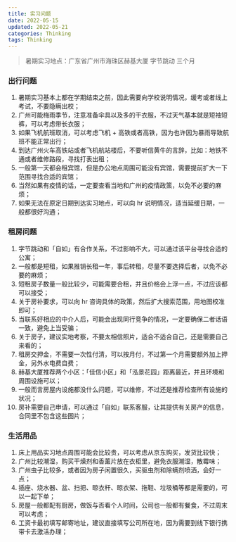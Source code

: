 ```yaml
---
title: 实习问题
date: 2022-05-15
updated: 2022-05-21
categories: Thinking
tags: Thinking
---
```


<escape><!--more--></escape>

> 暑期实习地点：广东省广州市海珠区赫基大厦 字节跳动 三个月

### 出行问题

1. 暑期实习基本上都在学期结束之前，因此需要向学校说明情况，缓考或者线上考试，不要隐瞒出校；
2. 广州可能梅雨季节，注意准备伞具以及多的干衣服，不过天气基本就是短袖短裤，可以考虑带长衣服；
3. 如果飞机航班取消，可以考虑飞机 + 高铁或者高铁，因为也许因为暴雨导致航班不能正常出行；
4. 到达广州火车高铁站或者飞机航站楼后，不要听信黄牛的言辞，比如：地铁不通或者维修路段，寻找打表出租；
5. 一般第一天都会租宾馆，但是办公地点周围可能没有宾馆，需要提前扩大一下范围寻找合适的宾馆；
6. 当然如果有疫情的话，一定要查看当地和广州的疫情政策，以免不必要的麻烦；
7. 如果无法在原定日期到达实习地点，可以向 hr 说明情况，适当延缓日期，一般都很好沟通；

### 租房问题

1. 字节跳动和「自如」有合作关系，不过影响不大，可以通过该平台寻找合适的公寓；
2. 一般都是短租，如果推销长租一年，事后转租，尽量不要选择后者，以免不必要的麻烦；
3. 短租房子数量一般比较少，可能需要合租，并且价格会上浮一点，不过应该都可以接受；
4. 关于房补要求，可以向 hr 咨询具体的政策，然后扩大搜索范围，用地图校准即可；
5. 当联系好相应的中介人后，可能会出现同行竞争的情况，一定要确保二者话语一致，避免上当受骗；
6. 关于房子，建议实地考察，不要太相信照片，适合不适合自己，还是需要自己来看的；
7. 租房交押金，不需要一次性付清，可以按月付，不过第一个月需要额外加上押金，另外水电费自费；
8. 赫基大厦推荐两个小区：「佳信小区」和「泓景花园」距离最近，并且环境和周围设施可以；
9. 一般而言房屋内设施都没什么问题，可以维修，不过还是推荐检查所有设施的状况；
9. 房补需要自己申请，可以通过「自如」联系客服，让其提供有关房产的信息，合同里不包含这些图片；

### 生活用品

1. 床上用品实习地点周围可能会比较贵，可以考虑从京东购买，发货比较快；
2. 广州比较潮湿，购买干燥剂和香薰片放在衣柜里，避免衣服潮湿，散霉味；
2. 广州虫子比较多，或者因为房子闲置很久，买驱虫剂和除螨剂喷洒，会好一点；
3. 插座、烧水器、盆、扫把、晾衣杆、晾衣架、拖鞋、垃圾桶等都是需要的，可以一起下单；
4. 房屋一般都配有厨房，做饭与否看个人时间，公司也一般都有餐食，不过周末可以考虑；
4. 工资卡最初填写邮寄地址，建议直接填写公司所在地，因为需要到线下银行携带卡去激活办理；

